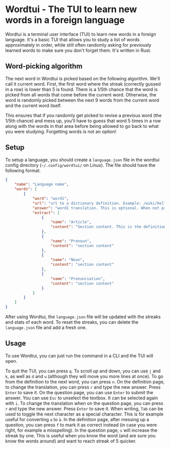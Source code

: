 # Wordtui - The TUI to learn new words in a foreign language
Wordtui is a terminal user interface (TUI) to learn new words in a foreign language. It's a basic TUI that allows you to study a list of words approximately in order, while still often randomly asking for previously learned words to make sure you don't forget them. It's written in Rust.

## Word-picking algorithm
The next word in Wordtui is picked based on the following algorithm. We'll call it current word.
First, the first word where the streak (correctly gussed in a row) is lower than 5 is found.
There is a 1/5th chance that the word is picked from all words that come before the current word.
Otherwise, the word is randomly picked between the next 9 words from the current word and the current word itself.

This ensures that if you randomly get picked to revise a previous word (the 1/5th chance) and mess up, you'll have to guess that word 5 times in a row along with the words in that area before being allowed to go back to what you were studying. Forgetting words is not an option!

## Setup
To setup a language, you should create a `language.json` file in the wordtui config directory (`~/.config/wordtui/` on Linux). The file should have the following format:
```json
{
    "name": "Language name",
    "words": [
        {
            "word": "word1",
            "url": "url to a dictionary definition. Example: /wiki/hello#English",
            "answer": "word1 translation. This is optional. When not provided, the first time you see the word, you'll be asked to provide the translation after seeing the definition (included below in the extract).",
            "extract": [
                {
                    "name": "Article",
                    "content": "Section content. This is the definition that will be shown to the user when they mess up or when first defining the translation. For subsections, they can be wrapped ==== like this ====. Those will be shown in red. Empty lines will not be shown."
                },
                {
                    "name": "Pronoun",
                    "content": "section content"
                },
                {
                    "name": "Noun",
                    "content": "section content"
                },
                {
                    "name": "Pronunciation",
                    "content": "section content"
                }
            ]
        }
    ]
}
```

After using Wordtui, the `language.json` file will be updated with the streaks and stats of each word. To reset the streaks, you can delete the `language.json` file and add a fresh one.

## Usage
To use Wordtui, you can just run the command in a CLI and the TUI will open.

To quit the TUI, you can press `q`.
To scroll up and down, you can use `j` and `k`, as well as `d` and `u` (although they will move you more lines at once).
To go from the definition to the next word, you can press `n`.
On the definition page, to change the translation, you can press `r` and type the new answer. Press `Enter` to save it.
On the question page, you can use `Enter` to submit the answer. You can use `Esc` to unselect the textbox. It can be selected again with `i`. To change the translation when on the question page, you can press `r` and type the new answer. Press `Enter` to save it.
When writing, `Tab` can be used to toggle the next character as a special character. This is for example useful for converting `a` to `ä`.
In the definition page, after messing up a question, you can press `f` to mark it as correct instead (in case you were right, for example a misspelling).
In the question page, `s` will increase the streak by one. This is useful when you know the word (and are sure you know the words around) and want to reach streak of 5 quicker.
